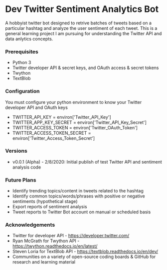 # Dev Twitter Sentiment Analytics Bot

A hobbyist twitter bot designed to retrive batches of tweets based on a particular hashtag and analyze the user sentiment of each tweet.
This is a general learning project I am pursuing for understanding the Twitter API and data anlytics concepts.

### Prerequisites

- Python 3
- Twitter developer API & secret keys, and OAuth access & secret tokens
- Twython
- TextBlob

### Configuration

You must configure your python environment to know your Twitter developer API and OAuth keys

- TWITTER_API_KEY = environ['Twitter_API_Key']
- TWITTER_APP_KEY_SECRET = environ['Twitter_API_Key_Secret']
- TWITTER_ACCESS_TOKEN = environ['Twitter_OAuth_Token']
- TWITTER_ACCESS_TOKEN_SECRET = environ['Twitter_Access_Token_Secret']

### Versions

- v0.0.1 (Alpha) - 2/8/2020: Initial publish of test Twitter API and sentiment analysis code

### Future Plans

- Identify trending topics/content in tweets related to the hashtag
- Identify common topics/words/phrases with positive or negative sentiments (hypothetical stage)
- Export reports of sentiment analysis
- Tweet reports to Twitter Bot account on manual or scheduled basis

### Acknowledgements

- Twitter for developer API - https://developer.twitter.com/
- Ryan McGrath for Twython API - https://twython.readthedocs.io/en/latest/
- Steven Loria for TextBlob API - https://textblob.readthedocs.io/en/dev/
- Communities on a variety of open-source coding boards & GitHub for research and learning material